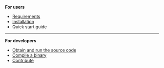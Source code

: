 **For users**

- [Requirements](requirements.md)
- [Installation](installation.md)
- Quick start guide

--------------------------------------------------------------------------------

**For developers**

- [Obtain and run the source code](contribute.md)
- [Compile a binary](build.md)
- [Contribute](contribute.md)
